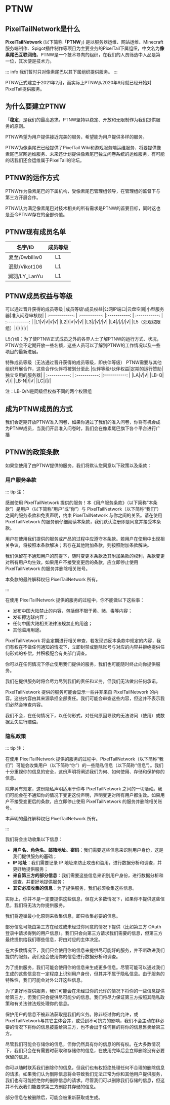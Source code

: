 # PTNW

## PixelTailNetwork是什么

**PixelTailNetwork** (以下简称「**PTNW**」) 是以服务器运维、网站运维、Minecraft服务端制作、Spigot插件制作等项目为主要业务的PixelTail下属组织，中文名为**像素尾巴互联网络**。PTNW是一个技术导向的组织，在我们的人员筛选中人品是第一位，其次便是技术力。

::: info
我们暂时只对像素尾巴以其下属组织提供服务。
:::

PTNW正式建立于2021年2月，而实际上PTNW从2020年9月就已经开始对PixelTail提供服务。

## 为什么要建立PTNW

「**稳定**」是我们的最高追求。PTNW坚持以稳定、开放和无限制作为我们提供服务的原则。

PTNW希望为用户提供接近完美的服务，希望能为用户提供多样的服务。

PTNW为像素尾巴已经提供了PixelTail Wiki和游戏服务端运维服务、将要提供像素尾巴官网运维服务、未来还计划提供像素尾巴独立问卷系统的运维服务，有可能的话我们还会运维属于PixelTail的论坛。

## PTNW的运作方式

PTNW作为像素尾巴的下属机构，受像素尾巴管理组领导，在管理组的监督下与第三方开展合作。

PTNW认为满足像素尾巴对技术相关的所有需求是PTNW的首要目标，同时这也是至今PTNW存在的全部价值。

## PTNW现有成员名单

|名字/ID|成员等级|
| :-----------: | :---: |
| 夏至/0wbillw0 |L1|
| 泯默/Vikot106 |L1|
| 澜羽/LY_LanYu |L1|

## PTNW成员权益与等级

可以通过晋升获得的成员等级
|成员等级\成员权益|公网IP端口|云盘空间|小型服务器|准入问卷审核权|
| :------------: | :-----------: |:-----------: | :-----------: | :-----------: | 
|L1|√|√|√|√|
|L2|/|√|√|√|
|L3|/|√|/|√|
|L4|/|/|/|√|
|L5（旁观权限组）|/|/|/|/|

L5介绍：为了使PTNW正式成员之外的各界人士了解PTNW的运行方式、状况，PTNW会不定期开放一些名额，这些人员可以了解到PTNW的工作情况以及一些项目的最新进展。

特殊成员等级（无法通过晋升获得的成员等级，即伙伴等级）
PTNW需要与其他组织开展合作，这些合作伙伴将被划分至此
|伙伴等级\伙伴权益|定期的运行赞助|独立专用的服务器|
| :-----------: | :-----------: |:-----------: |
|LA|√|√|
|LB-Q|√|/|
|LB-N|/|√|
|LC|/|/|

注：LB-Q/N是同级但权益不同的两个权限组

## 成为PTNW成员的方式

我们会定期开放PTNW准入问卷，如果你通过了我们的准入问卷，你将有机会成为PTNW成员，当我们开启准入问卷时，我们会在像素尾巴旗下各个平台进行广播

## PTNW的政策条款 

如果您使用了由PTNW提供的服务，我们将默认您同意以下政策以及条款：

### 用户服务条款

  ::: tip 注：

  感谢使用 PixelTailNetwork 提供的服务！本《用户服务条款》（以下简称“本条款”）是用户（以下简称“用户”或“你”）与 PixelTailNetwork（以下简称“我们”）之间的服务条款和免责声明，约束 PixelTailNetwork 与你之间的关系。请在使用 PixelTailNetwork 的服务前仔细阅读本条款，我们默认注册即是同意并接受本条款。

  用户在使用我们提供的服务或产品的过程中应遵守本条款。若用户在使用中出现相关争议，将按照本条款解决；若存在其他附加条款，则按照附加条款解决。

  我们保留在不通知用户的前提下，随时变更本条款及其附加条款的权利，条款变更对所有用户均生效。如果用户不接受变更后的条款，应立即停止使用 PixelTailNetwork 的服务并删除相关账号。

  本条款的最终解释权归 PixelTailNetwork 所有。

  :::

  在使用 PixelTailNetwork 提供的服务的过程中，你不能做以下这些事：

  - 发布中国大陆禁止的内容，包括但不限于黄、赌、毒等内容；
  - 发布擦边球内容；
  - 任何中国大陆相关法律法规禁止的用途；
  - 其他滥用用途。

  PixelTailNetwork 将会定期进行相关审查，若发现违反本条款中规定的内容，我们有权在不做任何通知的情况下，立即封禁或删除账号与对应的内容并拒绝提供任何形式的补偿，并积极配合有关部门调查。

  你可以在任何情况下停止使用我们提供的服务，我们也可能随时终止向你提供服务。

  我们在提供服务时将会尽力尽到我们的责任和义务，但我们无法做出任何承诺。

  PixelTailNetwork 提供的服务可能会显示一些并非来自 PixelTailNetwork 的内容。这些内容由其来源承担全部责任。我们可能会审查这些内容，但这并不表示我们必然会审查内容。

  我们不会，在任何情况下，以任何形式，对任何原因导致的无法访问（使用）或数据丢失进行赔偿。

### 隐私政策

  ::: tip 注：

  在使用 PixelTailNetwork 提供的服务的过程中，PixelTailNetwork（以下简称“我们”）可能会收集用户（以下简称“你”）的一些隐私信息（以下简称“信息”）。我们十分重视你的信息的安全，这份声明将阐述我们为何、如何使用、存储和保护你的信息。

  除非另有规定，这份隐私声明适用于你与 PixelTailNetwork 之间的一切活动。我们可能会在不通知你的情况下变更这份声明，声明变更对所有用户都生效。如果用户不接受变更后的条款，应立即停止使用 PixelTailNetwork 的服务并删除相关账号。

  本声明的最终解释权归 PixelTailNetwork 所有。

  :::

  我们将会主动收集以下信息：

  - **用户名、角色名、邮箱地址、密码**：我们需要这些信息来识别用户身份，这是我们提供服务的基础；
  - **IP 地址**：我们需要记录 IP 地址来防止攻击和滥用，进行数据分析和调查，并更好地提供服务；
  - **来自第三方的部分信息**：我们需要这些信息来识别用户身份，进行数据分析和调查，并更好地提供服务；
  - **其它必须收集的信息**：为了提供服务，我们必须收集这些信息。

  实际上，你并不是一定要提供这些信息，但在大多数情况下，如果你不提供这些信息，我们将无法为你提供服务。

  我们将遵循最小化原则来收集信息，即只收集必要的信息。

  部分信息可能由第三方在经过或未经过你同意的情况下提供（比如第三方 OAuth 登录中请求得到的用户信息）。我们只会向第三方请求我们需要的信息，但第三方最终提供给我们哪些信息，将由对应的主体决定。

  在大多数情况下，我们只会使用你的信息来提供尽可能好的服务，并不断改进我们提供的服务。我们也会使用你的信息进行数据分析和调查。

  为了提供服务，我们可能会使用你的信息来生成更多信息。尽管可能可以通过我们生成的这些信息在一定程度上识别用户身份，但其并不属于隐私信息。由于服务的特殊性，我们可能会对外公开这些信息。

  为了更好地提供服务，我们可能会在未经过你的允许的情况下将你的一些信息提供给第三方，但我们只会提供尽可能少的信息。我们将尽力保证第三方按照其隐私政策和有关法律法规处理你的信息。

  保护用户的信息不被非法获取是我们的义务。除非经过你的允许，或PixelTailNetwork与其它主体合并，或受到不可抗力的影响，我们不会主动在非必要的情况下将你的信息披露给第三方，也不会出于任何目的将你的信息售卖给第三方。

  尽管我们可能会存储你的信息，但你仍然具有你的信息的所有权。在大多数情况下，我们只会在有需要时获取和存储你的信息，在使用完毕后会立即删除没有必要保留的信息。

  你可以随时联系我们删除你的信息，但我们也有权拒绝处理任何不合理的删除信息的请求。如果我们认为删除信息将会导致我们无法正常为你和其他用户提供服务，我们也有可能拒绝你的删除信息的请求。尽管我们可以删除我们存储的信息，但这并不代表我们能要求第三方删除其存储的信息。

  部分信息在被删除后，可能会被重新获取或生成。



